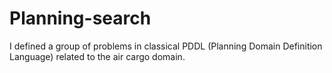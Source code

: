 # Planning-search
I defined a group of problems in classical PDDL (Planning Domain Definition Language) related to the air cargo domain.
